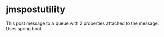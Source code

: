 # jmspostutility
This post message to a queue with 2 properties attached to the message.  Uses spring boot.
